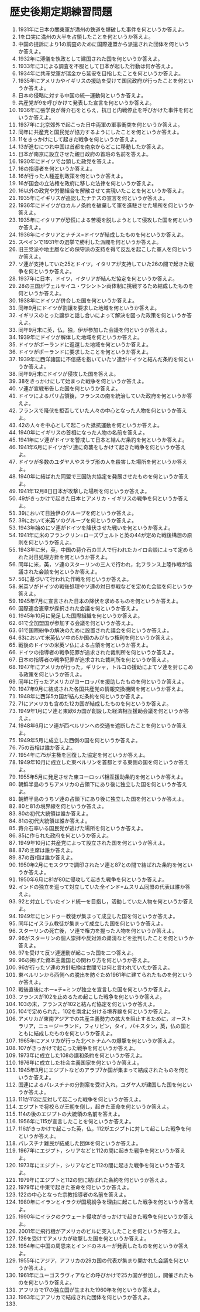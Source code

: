 # 歴史後期定期練習問題

1. 1931年に日本の關東軍が満州の鉄道を爆破した事件を何というか答えよ。
2. 1を口実に満州の大半を占領したことを何というか答えよ。
3. 中国の提訴により1の調査のために国際連盟から派遣された団体を何というか答えよ。
4. 1932年に溥儀を執政として建国された国を何というか答えよ。
5. 1933年に3による調査を不服として日本が起した行動は何か答えよ。
6. 1934年に共産党軍が瑞金から延安を目指したことを何というか答えよ。
7. 1935年にアメリカやイギリスの援助を受けて国民政府が行ったことを何というか答えよ。
8. 日本の侵略に対する中国の統一運動何というか答えよ。
9. 共産党が9を呼びかけて発表した宣言を何というか答えよ。
10. 1936年に張学良が蒋介石をとらえ，抗日と内戦停止を呼びかけた事件を何というか答えよ。
11. 1937年に北京郊外で起こった日中両軍の軍事衝突を何というか答えよ。
12. 同年に共産党と国民党が協力するようにしたことを何というか答えよ。
13. 11をきっかけにして起きた戦争を何というか答えよ。
14. 13が進むにつれ中国は首都を南京からどこに移動したか答えよ。
15. 日本が南京に設立させた親日政府の首班の名前を答えよ。
16. 1930年にドイツで台頭した政党を答えよ。
17. 16の指導者を何というか答えよ。
18. 16が行った人種差別政策を何というか答えよ。
19. 16が国会の立法権を政府に移した法律を何というか答えよ。
20. 16以外の政党や労働組合を解散させて実現いたことを何というか答えよ。
21. 1935年にイギリスが追認したナチスの宣言を何というか答えよ。
22. 1936年にドイツがロカルノ条約を破棄して軍を進駐させた場所を何というか答えよ。
23. 1935年にイタリアが恐慌による苦境を脱しようとして侵攻した国を何というか答えよ。
24. 1936年にイタリアとナチス=ドイツが結成したものを何というか答えよ。
25. スペインで1931年の選挙で勝利した派閥を何というか答えよ。
26. 旧王党派や地主層などの保守派の支持を得て反乱を起こした軍人を何というか答えよ。
27. ソ連が支持していた25とドイツ，イタリアが支持していた26の間で起きた戦争を何というか答えよ。
28. 1937年に日本，ドイツ，イタリアが結んだ協定を何というか答えよ。
29. 28の三国がヴェルサイユ・ワシントン両体制に挑戦するため結成したものを何というか答えよ。
30. 1938年にドイツが併合した国を何というか答えよ。
31. 同年9月にドイツが割譲を要求した地域を何というか答えよ。
32. イギリスのとった譲歩と話し合いによって解決を図った政策を何というか答えよ。
33. 同年9月末に英，仏，独，伊が参加した会議を何というか答えよ。
34. 1939年にドイツが解体した地域を何というか答えよ。
35. ドイツがポーランドに返還した地域を何というか答えよ。
36. ドイツがポーランドに要求したことを何というか答えよ。
37. 1939年に西洋諸国に不信感を抱いていたソ連がドイツと結んだ条約を何というか答えよ。
38. 同年9月末にドイツが侵攻した国を答えよ。
39. 38をきっかけにして始まった戦争を何というか答えよ。
40. ソ連が宣戦布告した国を何というか答えよ。
41. ドイツによるパリ占領後，フランスの南を統治していた政府を何というか答えよ。
42. フランスで降伏を拒否していた人々の中心となった人物を何というか答えよ。
43. 42の人々を中心として起こった抵抗運動を何というか答えよ。
44. 1940年にイギリスの首相になった人物の名前を答えよ。
45. 1941年にソ連がドイツを警戒して日本と結んだ条約を何というか答えよ。
46. 1941年6月にドイツがソ連に奇襲をしかけて起きた戦争を何というか答えよ。
47. ドイツが多数のユダヤ人やスラブ形の人を殺害した場所を何というか答えよ。
48. 1940年に結ばれた同盟で三国防共協定を発展させたものを何というか答えよ。
49. 1941年12月8日日本が攻撃した場所を何というか答えよ。
50. 49がきっかけで起きた日本とアメリカ・イギリスの戦争を何というか答えよ。
51. 39において日独伊のグループを何というか答えよ。
52. 39において米英ソのグループを何というか答えよ。
53. 1943年始めにソ連がドイツを降伏させた戦いを何というか答えよ。
54. 1941年に米のフランクリン=ローズヴェルトと英の44が定めた戦後構想の原則を何というか答えよ。
55. 1943年に米，英，中国の蒋介石の三人で行われたカイロ会談によって定められた対日処理方針を何というか答えよ。
56. 同年に米，英，ソ連のスターリンの三人で行われ，北フランス上陸作戦が協議された会談を何というか答えよ。
57. 56に基づいて行われた作戦を何というか答えよ。
58. 米英ソがドイツの戦後処理やソ連の対日参戦などを定めた会談を何というか答えよ。
59. 1945年7月に宣言された日本の降伏を求めるものを何というか答えよ。
60. 国際連合憲章が採択された会議を何というか答えよ。
61. 1945年10月に発足した国際組織を何というか答えよ。
62. 61で全加盟国が参加する会議を何というか答えよ。
63. 61で国際紛争の解決のために設置された議会を何というか答えよ。
64. 63において米英仏ソ中の5か国のみがもつ権利を何というか答えよ。
65. 戦後のドイツの米英ソ仏による占領を何というか答えよ。
66. ドイツの指導者の戦争犯罪が追求された裁判所を何というか答えよ。
67. 日本の指導者の戦争犯罪が追求された裁判所を何というか答えよ。
68. 1947年にアメリカが行った，ギリシャ，トルコの援助によてソ連を封じこめる政策を何というか答えよ。
69. 同年に行ったアメリカがヨーロッパを援助したものを何というか答えよ。
70. 1947年9月に結成された各国共産党の情報交換機関を何というか答えよ。
71. 1948年に西洋5カ国が結んだ条約を何というか答えよ。
72. 71にアメリカも含めた12カ国が結成したものを何というか答えよ。
73. 1949年1月にソ連と東欧6カ国が創設した経済相互援助会議を何というか答えよ。
74. 1948年6月にソ連が西ベルリンへの交通を遮断したことを何というか答えよ。
75. 1949年5月に成立した西側の国を何というか答えよ。
76. 75の首相は誰か答えよ。
77. 1954年に75が主権を回復した協定を何というか答えよ。
78. 1949年10月に成立した東ベルリンを首都とする東側の国を何というか答えよ。
79. 1955年5月に発足させた東ヨーロッパ相互援助条約を何というか答えよ。
80. 朝鮮半島のうちアメリカの占領下にあり後に独立した国を何というか答えよ。
81. 朝鮮半島のうちソ連の占領下にあり後に独立した国を何というか答えよ。
82. 80と81の境界線を何というか答えよ。
83. 80の初代大統領は誰か答えよ。
84. 81の初代大統領は誰か答えよ。
85. 蒋介石率いる国民党が逃げた場所を何というか答えよ。
86. 85に作られた政府を何というか答えよ。
87. 1949年10月に共産党によって設立された国を何というか答えよ。
88. 87の主席は誰か答えよ。
89. 87の首相は誰か答えよ。
90. 1950年2月にモスクワで調印されたソ連と87との間で結ばれた条約を何というか答えよ。
91. 1950年6月に81が80に侵攻して起きた戦争を何というか答えよ。
92. インドの独立を巡って対立していた全インド=ムスリム同盟の代表は誰か答えよ。
93. 92と対立していたインド統一を目指し，活動していた人物を何というか答えよ。
94. 1949年にヒンドゥー教徒が集まって成立した国を何というか答えよ。
95. 同年にイスラム教徒が集まって成立した国を何というか答えよ。
96. スターリンの死亡後，ソ連で権力を握った人物を何というか答えよ。
97. 96がスターリンの個人崇拝や反対派の粛清などを批判したことを何というか答えよ。
98. 97を受けて反ソ連運動が起こった国を二つ答えよ。
99. 96の掲げた資本主義国との関わり方を何というか答えよ。
100. 96が行ったソ連の方針転換は世間では何と言われていたか答えよ。
101. 東ベルリンから西側への脱出を防ぐため1961年に建てられたものを何というか答えよ。
102. 戦後直後にホー=チ=ミンが独立を宣言した国を何というか答えよ。
103. フランスが102を止めるため起こした戦争を何というか答えよ。
104. 103の末，フランスが102と結んだ協定を何というか答えよ。
105. 104で定められた，102を南北に分ける境界線を何というか答えよ。
106. アメリカが東南アジアでの共産主義勢力の拡大を阻止するために，オーストラリア，ニュージーランド，フィリピン，タイ，パキスタン，英，仏の国とともに結成したものを何というか答えよ。
107. 1965年にアメリカが行った北ベトナムへの爆撃を何というか答えよ。
108. 107がきっかけで起こった戦争を何というか答えよ。
109. 1973年に成立した108の講和条約を何というか答えよ。
110. 1976年に成立した社会主義国家を何というか答えよ。
111. 1945年3月にエジプトなどのアラブ7か国が集まって結成されたものを何というか答えよ。
112. 国連によるパレスチナの分割案を受け入れ，ユダヤ人が建国した国を何というか答えよ。
113. 111が112に反対して起こった戦争を何というか答えよ。
114. エジプトで将校らが王朝を倒し，起きた革命を何というか答えよ。
115. 114の後のエジプトの大統領の名前を答えよ。
116. 1956年に115が宣言したことを何というか答えよ。
117. 116がきっかけで起こった英，仏，112がエジプトに対して起こした戦争を何というか答えよ。
118. パレスチナ難民が結成した団体を何というか答えよ。
119. 1967年にエジプト，シリアなどと112の間に起きた戦争を何というか答えよ。
120. 1973年にエジプト，シリアなどと112の間に起きた戦争を何というか答えよ。
121. 1979年にエジプトと112の間に結ばれた条約を何というか答えよ。
122. 1979年に中東で起きた革命を何というか答えよ。
123. 122の中心となった宗教指導者の名前を答えよ。
124. 1980年にイランとイラクが国境紛争を理由に起こした戦争を何というか答えよ。
125. 1990年にイラクのクウェート侵攻がきっかけで起きた戦争を何というか答えよ。
126. 2001年に飛行機がアメリカのビルに突入したことを何というか答えよ。
127. 126を受けてアメリカが攻撃した国を何というか答えよ。
128. 1954年に中国の周恩来とインドのネルーが発表したものを何というか答えよ。
129. 1955年にアジア，アフリカの29カ国の代表が集まり開かれた会議を何というか答えよ。
130. 1961年にユーゴスラヴィアなどの呼びかけで25カ国が参加し，開催されたものを何というか答えよ。
131. アフリカで17の独立国が生まれた1960年を何というか答えよ。
132. 1963年にアフリカで結成された団体を何というか答えよ。
133. 
